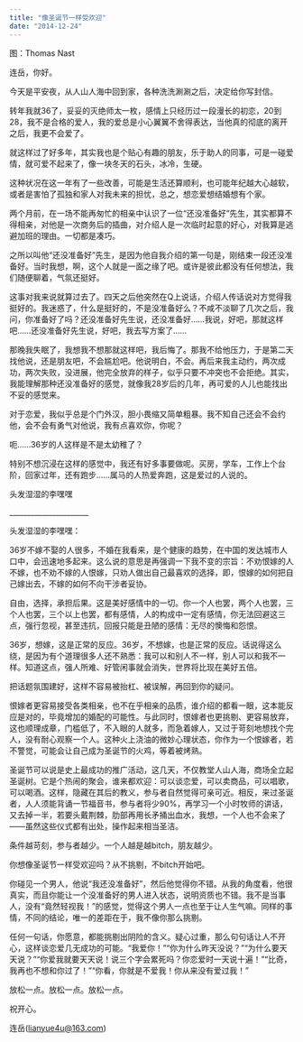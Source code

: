 ```yaml
---
title: "像圣诞节一样受欢迎"
date: "2014-12-24"
---
```


图：Thomas Nast

连岳，你好。

今天是平安夜，从人山人海中回到家，各种洗洗涮涮之后，决定给你写封信。

转年我就36了，妥妥的灭绝师太一枚，感情上只经历过一段漫长的初恋，20到28，我不是合格的爱人，我的爱总是小心翼翼不舍得表达，当他真的彻底的离开之后，我更不会爱了。

就这样过了好多年，其实我也是个贴心有趣的朋友，乐于助人的同事，可是一碰爱情，就可爱不起来了，像一块冬天的石头，冰冷，生硬。

这种状况在这一年有了一些改善，可能是生活还算顺利，也可能年纪越大心越软，或者是害怕了孤独和家人对我未来的担忧，总之，想恋爱想结婚想有个家。

两个月前，在一场不能再匆忙的相亲中认识了一位“还没准备好”先生，其实都算不得相亲，对他是一次商务后的插曲，对介绍人是一次临时起意的好心，对我算是逃避加班的理由。一切都是凑巧。

之所以叫他“还没准备好”先生，是因为他自我介绍的第一句是，刚结束一段还没准备好。当时我想，啊，这个人就是一面之缘了吧。或许是彼此都没有任何想法，我们随便聊着，气氛还挺好。

这事对我来说就算过去了。四天之后他突然在Q上说话，介绍人传话说对方觉得我挺好的。我迷惑了，什么是挺好的，不是没准备好么？不咸不淡聊了几次之后，我问，你准备好了吗？还没准备好先生说，还没准备好……我说，好吧，那就这样吧……还没准备好先生说，好吧，我去写方案了……

那晚我失眠了，我想我不想那就这样吧，我后悔了。那我不给他压力，于是第二天找他说，还是朋友吧，不会尴尬吧。他说明白，不会。再后来我主动约，两次成功，两次失败，没进展，他完全放弃的样子，似乎只要不冲突也不会拒绝。其实，我能理解那种还没准备好的感觉，就像我28岁后的几年，再可爱的人儿也能找出不妥的感觉来。

对于恋爱，我似乎总是个门外汉，胆小畏缩又简单粗暴。我不知自己还会不会约他，会不会有勇气对他说，我有点喜欢你，你呢？

呃……36岁的人这样是不是太幼稚了？

特别不想沉浸在这样的感觉中，我还有好多事要做呢。买房，学车，工作上个台阶，回家过年，还有跑步……属马的人热爱奔跑，这是爱过的人说的。

头发湿湿的李嘿嘿

\_\_\_\_\_\_\_\_\_\_\_\_\_\_\_\_\_\_\_\_\_\_

头发湿湿的李嘿嘿：

36岁不嫁不娶的人很多，不婚在我看来，是个健康的趋势，在中国的发达城市人口中，会迅速地多起来。这么说的意思是再强调一下我不变的宗旨：不劝恨嫁的人不嫁，也不劝不嫁的人恨嫁，只劝人做出自己最喜欢的选择，即，恨嫁的如何把自己嫁出去，不嫁的如何不向干涉者妥协。

自由，选择，承担后果。这是美好感情中的一切。你一个人也罢，两个人也罢，三个人也罢，三个以上也罢，都有感情，人的构成中一定有感情，你无法回避这三点，强行忽视，甚至违抗，回报只能是丑陋的感情：无尽的懊悔和怨恨。

36岁，想嫁，这是正常的反应。36岁，不想嫁，也是正常的反应。话说得这么绕，是因为有个道理很多人还不熟悉：我可以和别人不一样，别人可以和我不一样。知道这点，强人所难、好管闲事就会消失，世界将比现在美好五倍。

把话题氛围建好，这样不容易被抬杠、被误解，再回到你的疑问。

恨嫁者更容易接受各类相亲，也不在乎相亲的品质，谁介绍的都看一眼，这本能反应是对的，毕竟增加的婚配的可能性。与此同时，恨嫁者也更挑剔、更容易放弃，这也顺理成章，门槛低了，不入眼的人就多，而急着嫁人，又过于苛刻地想找个完人，没有耐心观察一个人。这种火上浇油的微妙心理状态，你作为一个恨嫁者，若不警觉，可能会让自己成为圣诞节的火鸡，等着被烤熟。

圣诞节可以说是史上最成功的推广活动，这几天，不仅教堂人山人海，商场全立起圣诞树。它是个热闹的聚会，谁来都欢迎：可以谈恋爱，可以卖商品，可以唱歌，可以喝酒。这样，隐藏在其后的教义，参与者自然觉得可亲可近。相反，来过圣诞者，人人须能背诵一节福音书，参与者将少90%，再学习一个小时牧师的讲话，又去掉一半，若要头戴荆棘，肋部再用长矛捅出血水，我想，一个人也不会来了——虽然这些仪式都有出处，操作起来相当圣洁。

条件越苛刻，参与者越少。一个人越是越bitch，朋友越少。

你想像圣诞节一样受欢迎吗？从不挑剔，不bitch开始吧。

你碰见一个男人，他说“我还没准备好”，然后他觉得你不错。从我的角度看，他很真实，而且你能让一个没准备好的男人进入状态，说明资质也不错。我不是当事人，没有“竟然轻视我！”的感觉，觉得这个男人一点也至于让人生气嘛。同样的事情，不同的结论，唯一的差距在于，我不像你那么挑剔。

任何一句话，你愿意，都能挑剔出阴险的含义。疑心过重，那么句句话让人不开心，这样谈恋爱几无成功的可能。“我爱你！”“你为什么昨天没说？”“为什么要天天说？”“你爱我就要天天说！说三个字会累死吗？你恋爱时一天说十遍！”“比奇，我再也不想和你过了！”“你看，你就是不爱我！你从来没有爱过我！”

放松一点。放松一点。放松一点。

祝开心。

连岳(lianyue4u@163.com)
